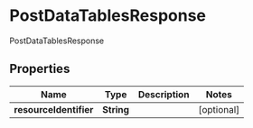 

# PostDataTablesResponse

PostDataTablesResponse

## Properties

| Name | Type | Description | Notes |
|------------ | ------------- | ------------- | -------------|
|**resourceIdentifier** | **String** |  |  [optional] |



